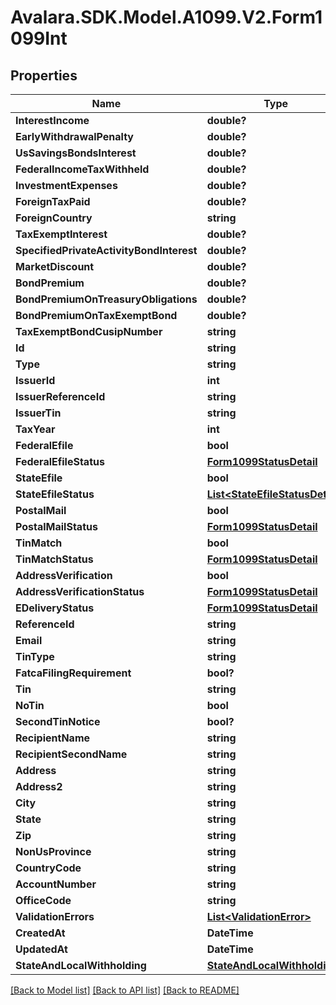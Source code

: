 # Avalara.SDK.Model.A1099.V2.Form1099Int

## Properties

Name | Type | Description | Notes
------------ | ------------- | ------------- | -------------
**InterestIncome** | **double?** |  | [optional] 
**EarlyWithdrawalPenalty** | **double?** |  | [optional] 
**UsSavingsBondsInterest** | **double?** |  | [optional] 
**FederalIncomeTaxWithheld** | **double?** |  | [optional] 
**InvestmentExpenses** | **double?** |  | [optional] 
**ForeignTaxPaid** | **double?** |  | [optional] 
**ForeignCountry** | **string** |  | [optional] 
**TaxExemptInterest** | **double?** |  | [optional] 
**SpecifiedPrivateActivityBondInterest** | **double?** |  | [optional] 
**MarketDiscount** | **double?** |  | [optional] 
**BondPremium** | **double?** |  | [optional] 
**BondPremiumOnTreasuryObligations** | **double?** |  | [optional] 
**BondPremiumOnTaxExemptBond** | **double?** |  | [optional] 
**TaxExemptBondCusipNumber** | **string** |  | [optional] 
**Id** | **string** |  | [optional] 
**Type** | **string** |  | [optional] 
**IssuerId** | **int** |  | [optional] 
**IssuerReferenceId** | **string** |  | [optional] 
**IssuerTin** | **string** |  | [optional] 
**TaxYear** | **int** |  | [optional] 
**FederalEfile** | **bool** |  | [optional] 
**FederalEfileStatus** | [**Form1099StatusDetail**](Form1099StatusDetail.md) |  | [optional] 
**StateEfile** | **bool** |  | [optional] 
**StateEfileStatus** | [**List&lt;StateEfileStatusDetail&gt;**](StateEfileStatusDetail.md) |  | [optional] 
**PostalMail** | **bool** |  | [optional] 
**PostalMailStatus** | [**Form1099StatusDetail**](Form1099StatusDetail.md) |  | [optional] 
**TinMatch** | **bool** |  | [optional] 
**TinMatchStatus** | [**Form1099StatusDetail**](Form1099StatusDetail.md) |  | [optional] 
**AddressVerification** | **bool** |  | [optional] 
**AddressVerificationStatus** | [**Form1099StatusDetail**](Form1099StatusDetail.md) |  | [optional] 
**EDeliveryStatus** | [**Form1099StatusDetail**](Form1099StatusDetail.md) |  | [optional] 
**ReferenceId** | **string** |  | [optional] 
**Email** | **string** |  | [optional] 
**TinType** | **string** |  | [optional] 
**FatcaFilingRequirement** | **bool?** |  | [optional] 
**Tin** | **string** |  | [optional] 
**NoTin** | **bool** |  | [optional] 
**SecondTinNotice** | **bool?** |  | [optional] 
**RecipientName** | **string** |  | [optional] 
**RecipientSecondName** | **string** |  | [optional] 
**Address** | **string** |  | [optional] 
**Address2** | **string** |  | [optional] 
**City** | **string** |  | [optional] 
**State** | **string** |  | [optional] 
**Zip** | **string** |  | [optional] 
**NonUsProvince** | **string** |  | [optional] 
**CountryCode** | **string** |  | [optional] 
**AccountNumber** | **string** |  | [optional] 
**OfficeCode** | **string** |  | [optional] 
**ValidationErrors** | [**List&lt;ValidationError&gt;**](ValidationError.md) |  | [optional] 
**CreatedAt** | **DateTime** |  | [optional] 
**UpdatedAt** | **DateTime** |  | [optional] 
**StateAndLocalWithholding** | [**StateAndLocalWithholding**](StateAndLocalWithholding.md) |  | [optional] 

[[Back to Model list]](../../../README.md#documentation-for-models) [[Back to API list]](../../../README.md#documentation-for-api-endpoints) [[Back to README]](../../../README.md)


